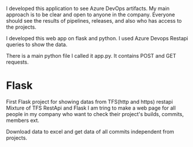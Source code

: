 I developed this application to see Azure DevOps artifacts. My main approach is to be clear and open to anyone in the company. Everyone should see the results of pipelines, releases, and also who has access to the projects. 

I developed this web app on flask and python. I used Azure Devops Restapi queries to show the data.

There is a main python file I called it app.py. It contains POST and GET requests.

# Flask
First Flask project for showing datas from TFS(http and https) restapi
Mixture of TFS RestApi and Flask
I am tring to make a web page for all people in my company who want to check their project's builds, commits, members ext. 

Download data to excel and get data of all commits independent from projects. 
